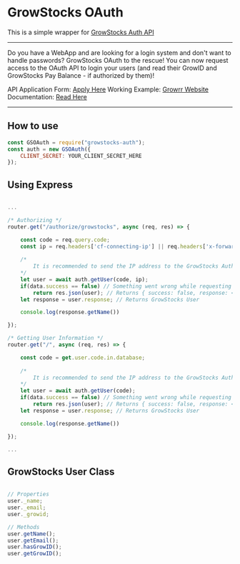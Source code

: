 # GrowStocks OAuth

This is a simple wrapper for [GrowStocks Auth API](https://growstocks.xyz)

---
Do you have a WebApp and are looking for a login system and don't want to handle passwords? GrowStocks OAuth to the rescue! You can now request access to the OAuth API to login your users (and read their GrowID and GrowStocks Pay Balance - if authorized by them)!

API Application Form: [Apply Here](https://auth.growstocks.xyz/user/developer)
Working Example: [Growrr Website](https://growrr.xyz/authorize/login)
Documentation: [Read Here](https://medium.com/@growstocks/growstocks-oauth-38297fb6be10)

---

## How to use
```js
const GSOAuth = require("growstocks-auth");
const auth = new GSOAuth({
    CLIENT_SECRET: YOUR_CLIENT_SECRET_HERE
});

```

## Using Express
```js

...

/* Authorizing */
router.get("/authorize/growstocks", async (req, res) => {

    const code = req.query.code;
    const ip = req.headers['cf-connecting-ip'] || req.headers['x-forwarded-for'] || req.connection.remoteAddress;
    
    /*
        It is recommended to send the IP address to the GrowStocks Auth API to make the process more secure.
    */
    let user = await auth.getUser(code, ip); 
    if(data.success == false) // Something went wrong while requesting on GrowStocks API
        return res.json(user); // Returns { success: false, response: <API RESPONSE> }
    let response = user.response; // Returns GrowStocks User

    console.log(response.getName())

});

/* Getting User Information */
router.get("/", async (req, res) => {

    const code = get.user.code.in.database;
    
    /*
        It is recommended to send the IP address to the GrowStocks Auth API to make the process more secure.
    */
    let user = await auth.getUser(code); 
    if(data.success == false) // Something went wrong while requesting on GrowStocks API
        return res.json(user); // Returns { success: false, response: <API RESPONSE> }
    let response = user.response; // Returns GrowStocks User

    console.log(response.getName())

});

...

```

## GrowStocks User Class
```js

// Properties
user._name;
user._email;
user._growid;

// Methods
user.getName();
user.getEmail();
user.hasGrowID();
user.getGrowID();

```

